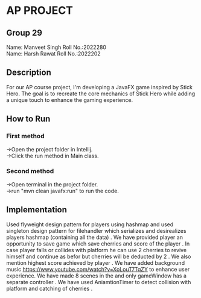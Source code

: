 
# AP PROJECT

## Group 29
Name: Manveet Singh Roll No.:2022280            
Name: Harsh Rawat   Roll No.:2022202

## Description
For our AP course project, I'm developing a JavaFX game inspired by Stick Hero. The goal is to recreate the core mechanics of Stick Hero while adding a unique touch to enhance the gaming experience.

## How to Run
### First method
->Open the project folder in Intellij.    
->Click the run method in Main class.


### Second method
->Open terminal in the project folder.   
->run "mvn clean javafx:run" to run the code.

## Implementation

Used flyweight design pattern for players using hashmap and used singleton design pattern for filehandler which serializes and desirealizes players hashmap (containing all the data) .
We have provided player an opportunity to save game which save cherries and score of the player .
In case player falls or collides with platform he can use 2 cherries to revive himself and continue as befor but cherries will be deducted by 2 . We also mention highest score achieved by player . We have added background music https://www.youtube.com/watch?v=XoLouT7TqZY to enhance user experience. 
We have made 8 scenes in the and only gameWindow has a separate controller . We have used AniamtionTimer to detect collision with platform and catching of cherries .


